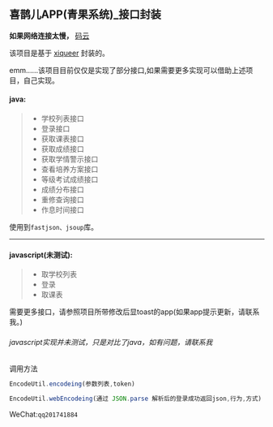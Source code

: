## 喜鹊儿APP(青果系统)_接口封装

**如果网络连接太慢，** [码云](https://gitee.com/GangJust/kingosoft_api "码云")

该项目是基于 [xiqueer](https://github.com/GangJust/xiqueer "xiqueer") 封装的。

emm……该项目目前仅仅是实现了部分接口,如果需要更多实现可以借助上述项目，自己实现。

#### java:

> - 学校列表接口
> - 登录接口
> - 获取课表接口
> - 获取成绩接口
> - 获取学情警示接口
> - 查看培养方案接口
> - 等级考试成绩接口
> - 成绩分布接口
> - 重修查询接口
> - 作息时间接口

使用到`fastjson、jsoup`库。

----

#### javascript(未测试):

> - 取学校列表
> - 登录
> - 取课表

需要更多接口，请参照项目所带修改后显toast的app(如果app提示更新，请联系我。)

###### javascript实现并未测试，只是对比了java，如有问题，请联系我

调用方法

```javascript
EncodeUtil.encodeing(参数列表,token)

EncodeUtil.webEncodeing(通过 JSON.parse 解析后的登录成功返回json,行为,方式)
```

WeChat:`qq201741884`